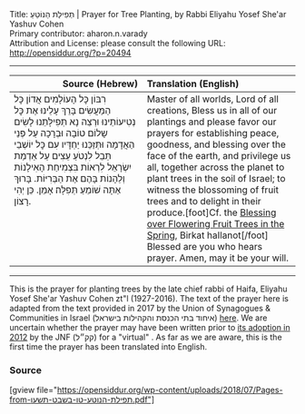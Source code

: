 <html>
<head></head>
<body>
Title: תְּפִילַּת הַנּוֹטֵעַ | Prayer for Tree Planting, by Rabbi Eliyahu Yosef She'ar Yashuv Cohen<br />
Primary contributor: aharon.n.varady<br />
Attribution and License: please consult the following URL: <a href="http://opensiddur.org/?p=20494">http://opensiddur.org/?p=20494</a>
<p />
<hr />

<table style="margin-left: auto;margin-right: auto;" class="draggable">
<thead><tr><th id="x" style="text-align: right;">Source (Hebrew)</th><th style="text-align: left;">Translation (English)</th></tr></thead>
<tbody>
<tr><td style="vertical-align:top;" width="46%">
<div class="liturgy"><span lang="he">
רִבּוֹן כׇּל הָעוֹלָמִים
אֲדוֹן כׇּל הַמַּעֲשִׂים
בָּרֵךְ עָלֵינוּ אֶת כׇּל נְטִיעוֹתֵינוּ
וּרְצֵה נָא תְּפִילָּתֵנוּ
לָשִׂים שָלוֹם טוֹבָה וּבְרָכָה
עַל פְּנֵי הַאֲדָמָה
וּתְּזַכֵּנוּ יַחְדָּיו עִם כׇּל יוֹשְׁבֵי תֵּבֵל
לִנְטֹעַ עֵצִים עַל אַדְמַת יִשְׂרָאֵל 
לִרְאוֹת בִּצְמִיחַת הָאִילָנוֹת
וְלֵהָנוֹת בָּהֶם אֶת הַבְּרִיּוֹת.
בָּרוּךְ אַתָּה שׁוֹמֵעַ תְּפִלָּה׃
אָמֵן. כֵּן יְהִי רָצוֹן.
</span></div></td>
 
<td style="vertical-align:top;" width="53%"><div class="english">
Master of all worlds,
Lord of all creations,
Bless us in all of our plantings
and please favor our prayers
for establishing peace, goodness, and blessing
over the face of the earth,
and privilege us all, together across the planet 
to plant trees in the soil of Israel; 
to witness the blossoming of fruit trees
and to delight in their produce.[foot]Cf. the <a href="https://opensiddur.org/?p=2943">Blessing over Flowering Fruit Trees in the Spring</a>, Birkat haIlanot[/foot]
Blessed are you who hears prayer.
Amen, may it be your will.
</td></tr>
</tbody></table>

<hr />

This is the prayer for planting trees by the late chief rabbi of Haifa, Eliyahu Yosef She'ar Yashuv Cohen zt"l (1927-2016). The text of the prayer here is adapted from the text provided in 2017 by the Union of Synagogues & Communities in Israel (איחוד בתי הכנסת והקהילות בישראל) <a href="http://www.unisyn.org.il/לוח-דינים-ומנהגים/item/135-לוח-דינים-ומנהגים-לחודש-שבט">here</a>. We are uncertain whether the prayer may have been written prior to <a href="http://www.babakama.co.il/article/item/id/709">its adoption in 2012</a> by the JNF (קק״ל) for a "virtual" . As far as we are aware, this is the first time the prayer has been translated into English. 

<h3>Source</h3>

[gview file="https://opensiddur.org/wp-content/uploads/2018/07/Pages-from-תפילת-הנוטע-טו-בשבט-תשעו.pdf"]
</body>
</html>